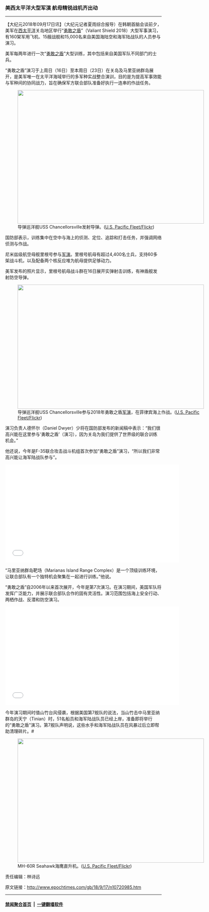 ### 美西太平洋大型军演 航母精锐战机齐出动
------------------------

<p>【大纪元2018年09月17日讯】（大纪元记者夏雨综合报导）在韩朝首脑会谈前夕，美军在<a href="http://www.epochtimes.com/gb/tag/%E8%A5%BF%E5%A4%AA%E5%B9%B3%E6%B4%8B.html">西太平洋</a>关岛地区举行“<a href="http://www.epochtimes.com/gb/tag/%E5%8B%87%E6%95%A2%E4%B9%8B%E7%9B%BE.html">勇敢之盾</a>”（Valiant Shield 2018）大型军事演习，有160架军用飞机、15艘战舰和15,000名来自美国海陆空和海军陆战队的人员参与演习。</p>
<p>美军每两年进行一次“<a href="http://www.epochtimes.com/gb/tag/%E5%8B%87%E6%95%A2%E4%B9%8B%E7%9B%BE.html">勇敢之盾</a>”大型训练，其中包括来自美国军队不同部门的士兵。</p>
<p>“勇敢之盾”演习于上周日（16日）至本周日（23日）在关岛及马里亚纳群岛展开，是美军唯一在太平洋海域举行的多军种实战整合演训，目的是为提高军事效能与军种间的协同战力，旨在确保军方联合部队准备好执行一连串的作战任务。</p>
<figure id="attachment_10721041" style="width: 600px" class="wp-caption aligncenter"><a href="http://i.epochtimes.com/assets/uploads/2018/09/29795728037_a57b0dbc28_k.jpg"><img class="size-large wp-image-10721041" src="http://i.epochtimes.com/assets/uploads/2018/09/29795728037_a57b0dbc28_k-600x429.jpg" alt="" width="600" height="429" /></a><figcaption class="wp-caption-text">导弹巡洋舰USS Chancellorsville发射导弹。(<a href="httpshttps://www.flickr.com/photos/compacflt/29795728037/in/photostream/">U.S. Pacific Fleet/Flickr</a>)</figcaption></figure>
<p>国防部表示，训练集中在空中与海上的侦测、定位、追踪和打击任务，并强调网络侦测与作战。</p>
<p>尼米兹级航空母舰里根号参与<a href="http://www.epochtimes.com/gb/tag/%E5%86%9B%E6%BC%94.html">军演</a>。里根号航母有超过4,400名士兵，支持60多架战斗机，以及配备两个核反应堆为航母提供足够动力。</p>
<p>美军发布的照片显示，里根号航母战斗群在16日展开实弹射击训练，有神盾舰发射防空导弹。</p>
<figure id="attachment_10721042" style="width: 600px" class="wp-caption aligncenter"><a href="http://i.epochtimes.com/assets/uploads/2018/09/29795730067_c2c2bb57b9_k.jpg"><img class="wp-image-10721042 size-large" src="http://i.epochtimes.com/assets/uploads/2018/09/29795730067_c2c2bb57b9_k-600x399.jpg" alt="" width="600" height="399" /></a><figcaption class="wp-caption-text">导弹巡洋舰USS Chancellorsville参与2018年勇敢之盾<a href="http://www.epochtimes.com/gb/tag/%E5%86%9B%E6%BC%94.html">军演</a>，在菲律宾海上作战。(<a href="https://www.flickr.com/photos/compacflt/29795730067/in/photostream/">U.S. Pacific Fleet/Flickr</a>)</figcaption></figure>
<p>演习负责人德怀尔（Daniel Dwyer）少将在国防部发布的新闻稿中表示：“我们很高兴能在这里参与‘勇敢之盾’（演习），因为关岛为我们提供了世界级的联合训练机会。”</p>
<p>他还说，今年是F-35联合攻击战斗机组首次参加“勇敢之盾”演习，“所以我们非常高兴能让海军陆战队参与”。</p>
<div class="video_fit_container"><iframe src="//www.youtube.com/embed/yyoNPgrnpNQ?rel=0" width="560" height="315" frameborder="0" allowfullscreen="allowfullscreen"></iframe></div>
<p>“马里亚纳群岛靶场（Marianas Island Range Complex）是一个顶级训练环境，让联合部队有一个独特机会聚集在一起进行训练。”他说。</p>
<p>“勇敢之盾”自2006年以来首次展开，今年是第7次演习。在演习期间，美国军队将发挥广泛能力，并展示联合部队合作的固有灵活性。演习范围包括海上安全行动、两栖作战、反潜和防空演习。</p>
<div class="video_fit_container"><iframe src="//www.youtube.com/embed/7_jHAPOK31g?rel=0" width="560" height="315" frameborder="0" allowfullscreen="allowfullscreen"></iframe></div>
<p>今年演习期间时值山竹台风侵袭，根据美国第7舰队的说法，当山竹击中马里亚纳群岛的天宁（Tinian）时，51名船员和海军陆战队员已经上岸，准备即将举行的“勇敢之盾”演习。第7舰队声明说，这些水手和海军陆战队员在风暴过后立即帮助清理碎片。#</p>
<figure id="attachment_10721043" style="width: 600px" class="wp-caption aligncenter"><a href="http://i.epochtimes.com/assets/uploads/2018/09/44014526754_75435514db_k.jpg"><img class="wp-image-10721043 size-large" src="http://i.epochtimes.com/assets/uploads/2018/09/44014526754_75435514db_k-600x399.jpg" alt="" width="600" height="399" /></a><figcaption class="wp-caption-text">MH-60R Seahawk海鹰直升机。(<a href="https://www.flickr.com/photos/compacflt/44014526754/in/photostream/">U.S. Pacific Fleet/Flickr</a>)</figcaption></figure>
<p>责任编辑：林诗远</p>

原文链接：http://www.epochtimes.com/gb/18/9/17/n10720985.htm


------------------------
#### [禁闻聚合首页](https://github.com/gfw-breaker/banned-news/blob/master/README.md) &nbsp;|&nbsp;  [一键翻墙软件](https://github.com/gfw-breaker/nogfw/blob/master/README.md)